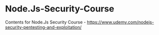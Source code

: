 # Node.Js-Security-Course
Contents for Node.Js Security Course - https://www.udemy.com/nodejs-security-pentesting-and-exploitation/

